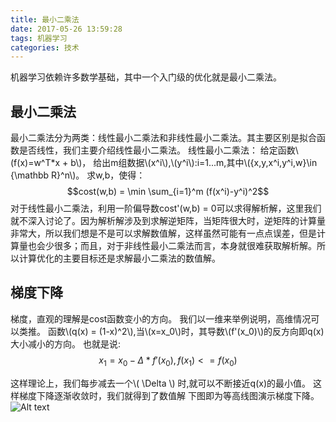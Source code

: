 ```yaml
---
title: 最小二乘法
date: 2017-05-26 13:59:28
tags: 机器学习
categories: 技术
---
```


<script type="text/javascript" async
  src="https://cdn.mathjax.org/mathjax/latest/MathJax.js?config=TeX-MML-AM_CHTML">
</script>

机器学习依赖许多数学基础，其中一个入门级的优化就是最小二乘法。

## 最小二乘法
最小二乘法分为两类：线性最小二乘法和非线性最小二乘法。其主要区别是拟合函数是否线性，我们主要介绍线性最小二乘法。
线性最小二乘法：
给定函数\\(f(x)=w^T*x + b\\)，
给出m组数据\\(x^i\\),\\(y^i\\):i=1...m,其中\\({x,y,x^i,y^i,w}\in {\mathbb R}^n\\)。
求w,b，使得：
$$cost(w,b) = \min \sum_{i=1}^m (f(x^i)-y^i)^2$$
对于线性最小二乘法，利用一阶偏导数cost'(w,b) = 0可以求得解析解，这里我们就不深入讨论了。因为解析解涉及到求解逆矩阵，当矩阵很大时，逆矩阵的计算量非常大，所以我们想是不是可以求解数值解，这样虽然可能有一点点误差，但是计算量也会少很多；而且，对于非线性最小二乘法而言，本身就很难获取解析解。所以计算优化的主要目标还是求解最小二乘法的数值解。

## 梯度下降
梯度，直观的理解是cost函数变小的方向。
我们以一维来举例说明，高维情况可以类推。
函数\\(q(x) = (1-x)^2\\),当\\(x=x_0\\)时，其导数\\(f'(x_0)\\)的反方向即q(x)大小减小的方向。
也就是说:
$$x_1 = x_0 - \Delta * f'(x_0), f(x_1) <= f(x_0)$$

这样理论上，我们每步减去一个\\( \Delta \\)  时,就可以不断接近q(x)的最小值。
这样梯度下降逐渐收敛时，我们就得到了数值解
下图即为等高线图演示梯度下降。
![Alt text](https://upload.wikimedia.org/wikipedia/commons/thumb/7/79/Gradient_descent.png/350px-Gradient_descent.png)


